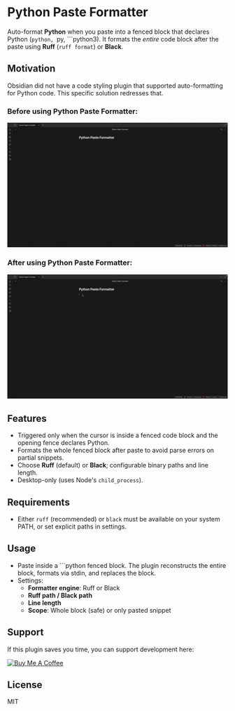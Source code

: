 # Python Paste Formatter

Auto-format **Python** when you paste into a fenced block that declares Python (```python, ```py, ```python3).
It formats the *entire* code block after the paste using **Ruff** (`ruff format`) or **Black**.

## Motivation
Obsidian did not have a code styling plugin that supported auto-formatting for Python code. This specific solution redresses that.

### Before using Python Paste Formatter:
<p align="center">
  <img src="assets/before.gif" alt="Before using Python Paste Formatter" width="900">
</p>

### After using Python Paste Formatter:
<p align="center">
  <img src="assets/after.gif" alt="After using Python Paste Formatter" width="900">
</p>

## Features
- Triggered only when the cursor is inside a fenced code block and the opening fence declares Python.
- Formats the whole fenced block after paste to avoid parse errors on partial snippets.
- Choose **Ruff** (default) or **Black**; configurable binary paths and line length.
- Desktop-only (uses Node's `child_process`).

## Requirements
- Either `ruff` (recommended) or `black` must be available on your system PATH, or set explicit paths in settings.

## Usage
- Paste inside a ```python fenced block. The plugin reconstructs the entire block, formats via stdin, and replaces the block.
- Settings:
  - **Formatter engine**: Ruff or Black
  - **Ruff path / Black path**
  - **Line length**
  - **Scope**: Whole block (safe) or only pasted snippet

## Support
If this plugin saves you time, you can support development here:

<p align="left">
  <a href="https://buymeacoffee.com/onardin">
    <img src="https://img.shields.io/badge/Buy%20me%20a%20coffee-FFDD00?style=flat&logo=buymeacoffee&logoColor=000&labelColor=FFDD00&color=FFDD00" alt="Buy Me A Coffee">
  </a>
</p>

## License
MIT
